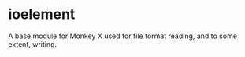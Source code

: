 ioelement
=========

A base module for Monkey X used for file format reading, and to some extent, writing.
